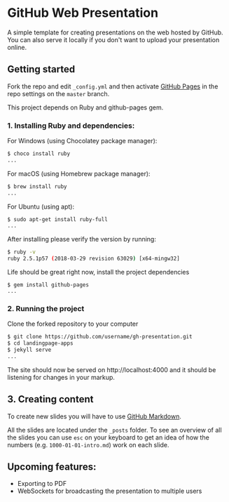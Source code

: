 # GitHub Web Presentation

A simple template for creating presentations on the web hosted by GitHub. You can also serve it locally if you don't want to upload your presentation online.

## Getting started

Fork the repo and edit `_config.yml` and then activate [GitHub Pages](https://help.github.com/articles/configuring-a-publishing-source-for-github-pages/) in the repo settings on the `master` branch.

This project depends on Ruby and github-pages gem.

### **1. Installing Ruby and dependencies:**

For Windows (using Chocolatey package manager):

```bash
$ choco install ruby
...
```

For macOS (using Homebrew package manager):

```bash
$ brew install ruby
...
```

For Ubuntu (using apt):

```bash
$ sudo apt-get install ruby-full
...
```

After installing please verify the version by running:

```bash
$ ruby -v
ruby 2.5.1p57 (2018-03-29 revision 63029) [x64-mingw32]
```

Life should be great right now, install the project dependencies
```
$ gem install github-pages
...
```

### **2. Running the project**

Clone the forked repository to your computer

```bash
$ git clone https://github.com/username/gh-presentation.git
$ cd landingpage-apps
$ jekyll serve
...
```

The site should now be served on http://localhost:4000 and it should be listening for changes in your markup.

## **3. Creating content**

To create new slides you will have to use [GitHub Markdown](https://guides.github.com/features/mastering-markdown/).

All the slides are located under the `_posts` folder. To see an overview of all the slides you can use `esc` on your keyboard to get an idea of how the numbers (e.g. `1000-01-01-intro.md`) work on each slide.

## **Upcoming features:**

* Exporting to PDF
* WebSockets for broadcasting the presentation to multiple users